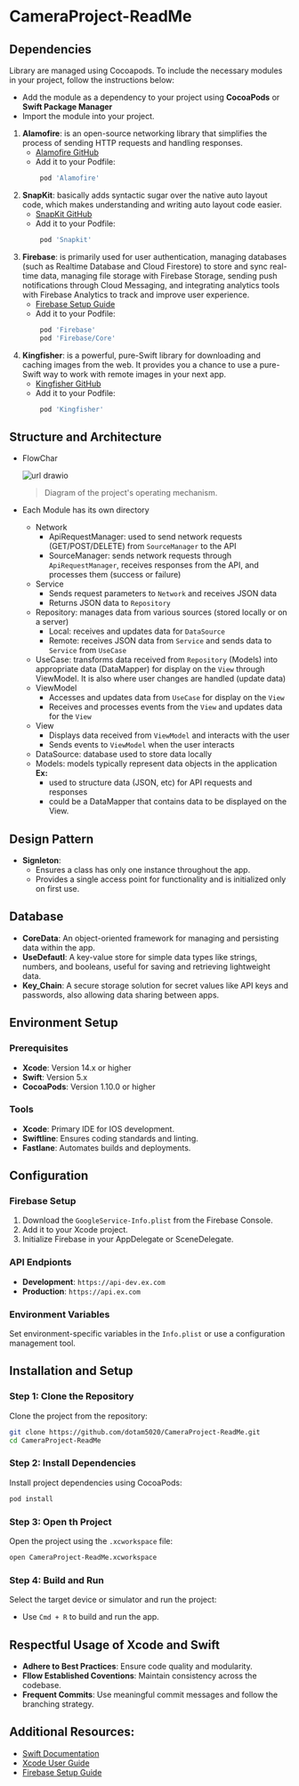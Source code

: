 # CameraProject-ReadMe
## Dependencies <br>
Library are managed using Cocoapods. To include the necessary modules in your project, follow the instructions below:
- Add the module as a dependency to your project using **CocoaPods** or **Swift Package Manager**
- Import the module into your project.
1. **Alamofire**: is an open-source networking library that simplifies the process of sending HTTP requests and handling responses.
   - [Alamofire GitHub](https://github.com/Alamofire/Alamofire.git)
   - Add it to your Podfile:
     ```bash
      pod 'Alamofire'
     ```
2. **SnapKit**: basically adds syntactic sugar over the native auto layout code, which makes understanding and writing auto layout code easier.
   - [SnapKit GitHub](https://github.com/SnapKit/SnapKit.git)
   - Add it to your Podfile:
     ```bash
      pod 'Snapkit'
     ```
3. **Firebase**: is primarily used for user authentication, managing databases (such as Realtime Database and Cloud Firestore) to store and sync real-time data, managing file storage with Firebase Storage, sending push notifications through Cloud Messaging, and integrating analytics tools with Firebase Analytics to track and improve user experience.
   - [Firebase Setup Guide](https://firebase.google.com/docs/ios/setup)
   - Add it to your Podfile:
     ```bash
      pod 'Firebase'
      pod 'Firebase/Core'
     ```
4. **Kingfisher**: is a powerful, pure-Swift library for downloading and caching images from the web. It provides you a chance to use a pure-Swift way to work with remote images in your next app.
   - [Kingfisher GitHub](https://github.com/onevcat/Kingfisher.git)
   - Add it to your Podfile:
     ```bash
      pod 'Kingfisher'
     ```
## Structure and Architecture
- FlowChar
  
  ![url drawio](https://github.com/user-attachments/assets/93295d45-5405-4efc-9c0b-4db05afa3ca1)
  > Diagram of the project's operating mechanism.

- Each Module has its own directory
    - Network
      - ApiRequestManager: used to send network requests (GET/POST/DELETE) from `SourceManager` to the API
      - SourceManager: sends network requests through `ApiRequestManager`, receives responses from the API, and processes them (success or failure)
    - Service
      - Sends request parameters to `Network` and receives JSON data
      - Returns JSON data to `Repository`
    - Repository: manages data from various sources (stored locally or on a server)
      - Local: receives and updates data for `DataSource`
      - Remote: receives JSON data from `Service` and sends data to `Service` from `UseCase`
    - UseCase: transforms data received from `Repository` (Models) into appropriate data (DataMapper) for display on the `View` through ViewModel. It is also where user changes are handled (update data)
    - ViewModel
      - Accesses and updates data from `UseCase` for display on the `View`
      - Receives and processes events from the `View` and updates data for the `View`
    - View
      - Displays data received from `ViewModel` and interacts with the user
      - Sends events to `ViewModel` when the user interacts
    - DataSource: database used to store data locally
    - Models: models typically represent data objects in the application <br>
      **Ex:**<br>
      - used to structure data (JSON, etc) for API requests and responses<br>
      - could be a DataMapper that contains data to be displayed on the View.
    
## Design Pattern
- **Signleton**:
  - Ensures a class has only one instance throughout the app.
  - Provides a single access point for functionality and is initialized only on first use.
  
## Database
- **CoreData**: An object-oriented framework for managing and persisting data within the app.
- **UseDefautl**: A key-value store for simple data types like strings, numbers, and booleans, useful for saving and retrieving lightweight data.
- **Key_Chain**: A secure storage solution for secret values like API keys and passwords, also allowing data sharing between apps.

## Environment Setup
### Prerequisites
- **Xcode**: Version 14.x or higher
- **Swift**: Version 5.x
- **CocoaPods**: Version 1.10.0 or higher

### Tools
- **Xcode**: Primary IDE for IOS development.
- **Swiftline**: Ensures coding standards and linting.
- **Fastlane**: Automates builds and deployments.

## Configuration
### Firebase Setup
1. Download the `GoogleService-Info.plist` from the Firebase Console.
2. Add it to your Xcode project.
3. Initialize Firebase in your AppDelegate or SceneDelegate.

### API Endpionts
- **Development**: `https://api-dev.ex.com`
- **Production**: `https://api.ex.com`

### Environment Variables
Set environment-specific variables in the `Info.plist` or use a configuration management tool.

## Installation and Setup
### Step 1: Clone the Repository <br>
Clone the project from the repository:
```bash
git clone https://github.com/dotam5020/CameraProject-ReadMe.git
cd CameraProject-ReadMe
```
### Step 2: Install Dependencies <br>
Install project dependencies using CocoaPods:
```bash
pod install
```
### Step 3: Open th Project <br>
Open the project using the `.xcworkspace` file:
```bash
open CameraProject-ReadMe.xcworkspace
```
### Step 4: Build and Run <br>
Select the target device or simulator and run the project:
- Use `Cmd + R` to build and run the app.

## Respectful Usage of Xcode and Swift
- **Adhere to Best Practices**: Ensure code quality and modularity.
- **Fllow Established Coventions**: Maintain consistency across the codebase.
- **Frequent Commits**: Use meaningful commit messages and follow the branching strategy.

## Additional Resources:
- [Swift Documentation](https://developer.apple.com/documentation/swift/)
- [Xcode User Guide](https://developer.apple.com/documentation/xcode)
- [Firebase Setup Guide](https://firebase.google.com/docs/ios/setup)





